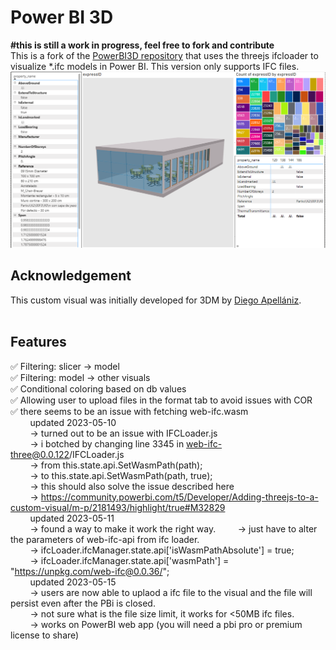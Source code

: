 # Power BI 3D
**#this is still a work in progress, feel free to fork and contribute**
<br>
This is a fork of the [PowerBI3D repository](https://github.com/diego-apellaniz/PowerBI3D) that uses the threejs ifcloader to visualize *.ifc models in Power BI.
This version only supports IFC files.
![image](pbi_ifc_demo.png)


## Acknowledgement
This custom visual was initially developed for 3DM by [Diego Apellániz](https://github.com/diego-apellaniz/PowerBI3D).<br/> <br/> 

## Features
✅ Filtering: slicer -> model  
✅ Filtering: model -> other visuals  
✅ Conditional coloring based on db values  
✅ Allowing user to upload files in the format tab to avoid issues with COR  
✅ there seems to be an issue with fetching web-ifc.wasm  
&nbsp;&nbsp;&nbsp;&nbsp;&nbsp;&nbsp;&nbsp;&nbsp;updated 2023-05-10  
&nbsp;&nbsp;&nbsp;&nbsp;&nbsp;&nbsp;&nbsp;&nbsp;-> turned out to be an issue with IFCLoader.js  
&nbsp;&nbsp;&nbsp;&nbsp;&nbsp;&nbsp;&nbsp;&nbsp;-> i botched by changing line 3345 in web-ifc-three@0.0.122/IFCLoader.js  
&nbsp;&nbsp;&nbsp;&nbsp;&nbsp;&nbsp;&nbsp;&nbsp;-> from this.state.api.SetWasmPath(path);  
&nbsp;&nbsp;&nbsp;&nbsp;&nbsp;&nbsp;&nbsp;&nbsp;-> to this.state.api.SetWasmPath(path, true);  
&nbsp;&nbsp;&nbsp;&nbsp;&nbsp;&nbsp;&nbsp;&nbsp;-> this should also solve the issue described here   
&nbsp;&nbsp;&nbsp;&nbsp;&nbsp;&nbsp;&nbsp;&nbsp;-> https://community.powerbi.com/t5/Developer/Adding-threejs-to-a-custom-visual/m-p/2181493/highlight/true#M32829  
&nbsp;&nbsp;&nbsp;&nbsp;&nbsp;&nbsp;&nbsp;&nbsp;updated 2023-05-11  
&nbsp;&nbsp;&nbsp;&nbsp;&nbsp;&nbsp;&nbsp;&nbsp;-> found a way to make it work the right way. 
&nbsp;&nbsp;&nbsp;&nbsp;&nbsp;&nbsp;&nbsp;&nbsp;-> just have to alter the parameters of web-ifc-api from ifc loader.  
&nbsp;&nbsp;&nbsp;&nbsp;&nbsp;&nbsp;&nbsp;&nbsp;-> ifcLoader.ifcManager.state.api['isWasmPathAbsolute'] = true;  
&nbsp;&nbsp;&nbsp;&nbsp;&nbsp;&nbsp;&nbsp;&nbsp;-> ifcLoader.ifcManager.state.api['wasmPath'] = "https://unpkg.com/web-ifc@0.0.36/";  
&nbsp;&nbsp;&nbsp;&nbsp;&nbsp;&nbsp;&nbsp;&nbsp;updated 2023-05-15  
&nbsp;&nbsp;&nbsp;&nbsp;&nbsp;&nbsp;&nbsp;&nbsp;-> users are now able to uplaod a ifc file to the visual and the file will persist even after the PBi is closed.   
&nbsp;&nbsp;&nbsp;&nbsp;&nbsp;&nbsp;&nbsp;&nbsp;-> not sure what is the file size limit, it works for <50MB ifc files.  
&nbsp;&nbsp;&nbsp;&nbsp;&nbsp;&nbsp;&nbsp;&nbsp;-> works on PowerBI web app (you will need a pbi pro or premium license to share)  
